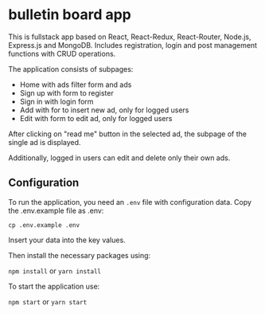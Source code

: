 # bulletin board app
This is fullstack app based on React, React-Redux, React-Router, Node.js, Express.js and MongoDB. Includes registration, login and post management functions with CRUD operations.

The application consists of subpages:
- Home with ads filter form and ads
- Sign up with form to register
- Sign in with login form
- Add with for to insert new ad, only for logged users
- Edit with form to edit ad, only for logged users

After clicking on "read me" button in the selected ad, the subpage of the single ad is displayed. 

Additionally, logged in users can edit and delete only their own ads.

## Configuration
To run the application, you need an `.env` file with configuration data.
Copy the .env.example file as .env:

`cp .env.example .env`

Insert your data into the key values.

Then install the necessary packages using:

`npm install`
or
`yarn install`

To start the application use: 

`npm start`
or
`yarn start`

